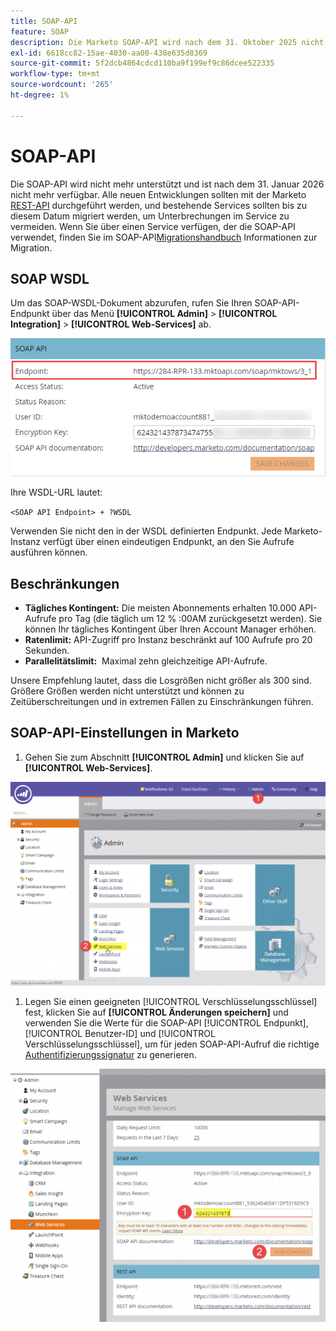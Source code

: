 ```yaml
---
title: SOAP-API
feature: SOAP
description: Die Marketo SOAP-API wird nach dem 31. Oktober 2025 nicht mehr unterstützt. Erfahren Sie, wie Sie zu REST migrieren, Ihre WSDL abrufen, Kontingente, Ratenbeschränkungen und Authentifizierungseinstellungen anzeigen.
exl-id: 6618cc82-15ae-4030-aa00-438e635d8369
source-git-commit: 5f2dcb4864cdcd110ba9f199ef9c86dcee522335
workflow-type: tm+mt
source-wordcount: '265'
ht-degree: 1%

---
```


# SOAP-API

Die SOAP-API wird nicht mehr unterstützt und ist nach dem 31. Januar 2026 nicht mehr verfügbar. Alle neuen Entwicklungen sollten mit der Marketo [REST-API](../rest-api/rest-api.md) durchgeführt werden, und bestehende Services sollten bis zu diesem Datum migriert werden, um Unterbrechungen im Service zu vermeiden. Wenn Sie über einen Service verfügen, der die SOAP-API verwendet, finden Sie im SOAP-API[Migrationshandbuch](./migration.md) Informationen zur Migration.

## SOAP WSDL

Um das SOAP-WSDL-Dokument abzurufen, rufen Sie Ihren SOAP-API-Endpunkt über das Menü **[!UICONTROL Admin]** > **[!UICONTROL Integration]** > **[!UICONTROL Web-Services]** ab.

![SOAP-Endpunkt](assets/endpoint-soap.png)

Ihre WSDL-URL lautet:

`<SOAP API Endpoint> + ?WSDL`

Verwenden Sie nicht den in der WSDL definierten Endpunkt. Jede Marketo-Instanz verfügt über einen eindeutigen Endpunkt, an den Sie Aufrufe ausführen können.

## Beschränkungen

- **Tägliches Kontingent:** Die meisten Abonnements erhalten 10.000 API-Aufrufe pro Tag (die täglich um 12 % :00AM zurückgesetzt werden). Sie können Ihr tägliches Kontingent über Ihren Account Manager erhöhen.
- **Ratenlimit:** API-Zugriff pro Instanz beschränkt auf 100 Aufrufe pro 20 Sekunden.
- **Parallelitätslimit:**  Maximal zehn gleichzeitige API-Aufrufe.

Unsere Empfehlung lautet, dass die Losgrößen nicht größer als 300 sind. Größere Größen werden nicht unterstützt und können zu Zeitüberschreitungen und in extremen Fällen zu Einschränkungen führen.

## SOAP-API-Einstellungen in Marketo

1. Gehen Sie zum Abschnitt **[!UICONTROL Admin]** und klicken Sie auf **[!UICONTROL Web-Services]**.

![admin-web-services2](assets/admin-web-services2.png)

1. Legen Sie einen geeigneten [!UICONTROL Verschlüsselungsschlüssel] fest, klicken Sie auf **[!UICONTROL Änderungen speichern]** und verwenden Sie die Werte für die SOAP-API [!UICONTROL Endpunkt], [!UICONTROL Benutzer-ID] und [!UICONTROL Verschlüsselungsschlüssel], um für jeden SOAP-API-Aufruf die richtige [Authentifizierungssignatur](authentication-signature.md) zu generieren.

![admin-web-services3](assets/admin-web-services3.png)
